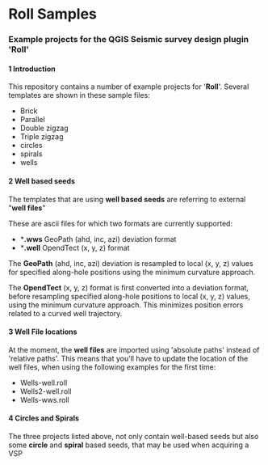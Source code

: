 # Roll Samples

### Example projects for the QGIS Seismic survey design plugin 'Roll'

#### 1	Introduction

This repository contains a number of example projects for '**Roll**'. Several templates are shown in these sample files:

- Brick
- Parallel
- Double zigzag
- Triple zigzag
- circles
- spirals
- wells



#### 2	Well based seeds

The templates that are using  **well based seeds**  are referring to external "**well files**"

These are ascii files for which two formats are currently supported:

- ***.wws**	GeoPath (ahd, inc, azi) deviation format 
- ***.well**	OpendTect (x, y, z) format

The **GeoPath** (ahd, inc, azi) deviation is resampled to local (x, y, z) values for specified along-hole positions using the minimum curvature approach. 

The **OpendTect** (x, y, z) format is first converted into a deviation format, before resampling specified along-hole positions to local (x, y, z) values, using the minimum curvature approach. This minimizes position errors related to a curved well trajectory.



#### 3	Well File locations

At the moment, the **well files** are imported using 'absolute paths' instead of 'relative paths'. This means that you'll have to update the location of the well files, when using the following examples for the first time:

- Wells-well.roll
- Wells2-well.roll
- Wells-wws.roll



#### 4	Circles and Spirals

The  three projects listed above, not only contain well-based seeds but also some **circle** and **spiral** based seeds, that may be used when acquiring a VSP


